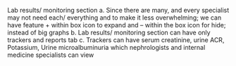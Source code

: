 Lab results/ monitoring section
a. Since there are many, and every specialist may not need each/ everything and to make it less overwhelming; we can have feature + within box icon to expand and – within the box icon for hide; instead of big graphs
b. Lab results/ monitoring section can have only trackers and reports tab
c. Trackers can have serum creatinine, urine ACR, Potassium, Urine microalbuminuria which nephrologists and internal medicine specialists can view
